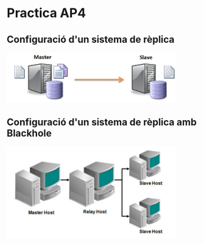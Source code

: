 # Practica AP4

## Configuració d'un sistema de rèplica

<a href="https://github.com/MarcGarcia03/Bases-de-dades/tree/main/Ap4/configuració-sistema-de-rèplica"><img src="imgs/replica.png" width="380"></a>

## Configuració d'un sistema de rèplica amb Blackhole

<a href="https://github.com/MarcGarcia03/Bases-de-dades/tree/main/Ap4/configuració-sistema-de-rèplica-bh"><img src="imgs/bh.png" width="380"></a>

